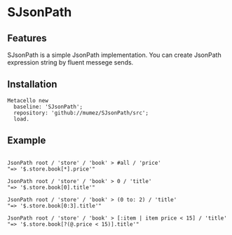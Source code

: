 # SJsonPath


## Features

SJsonPath is a simple JsonPath implementation. You can create JsonPath expression string by fluent messege sends. 


## Installation

```smalltalk
Metacello new
  baseline: 'SJsonPath';
  repository: 'github://mumez/SJsonPath/src';
  load.
```

## Example

```smalltalk

JsonPath root / 'store' / 'book' > #all / 'price'
"=> '$.store.book[*].price'"

JsonPath root / 'store' / 'book' > 0 / 'title'  
"=> '$.store.book[0].title'"

JsonPath root / 'store' / 'book' > (0 to: 2) / 'title'
"=> '$.store.book[0:3].title'"

JsonPath root / 'store' / 'book' > [:item | item price < 15] / 'title'
"=> '$.store.book[?(@.price < 15)].title'"

```